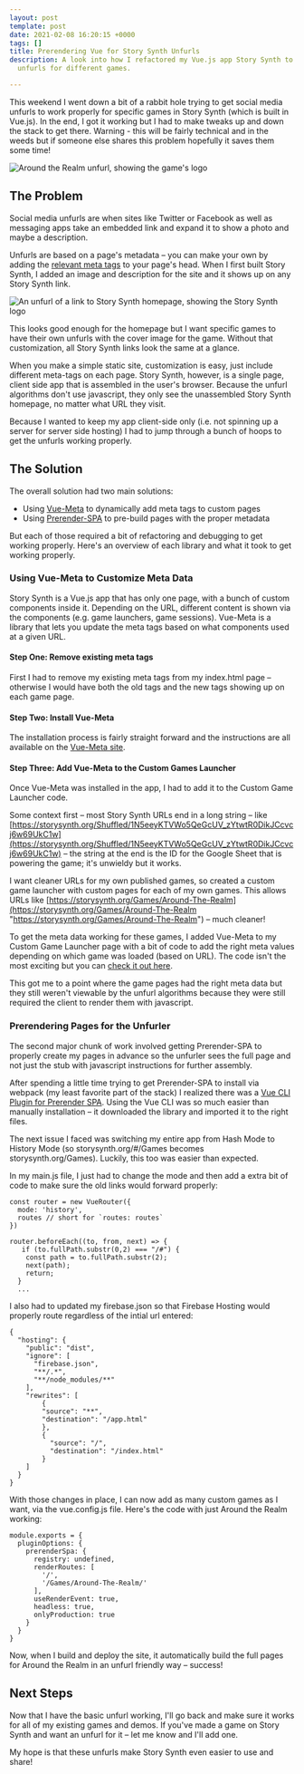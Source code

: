 ```yaml
---
layout: post
template: post
date: 2021-02-08 16:20:15 +0000
tags: []
title: Prerendering Vue for Story Synth Unfurls
description: A look into how I refactored my Vue.js app Story Synth to have custom
  unfurls for different games.

---
```

This weekend I went down a bit of a rabbit hole trying to get social media unfurls to work properly for specific games in Story Synth (which is built in Vue.js). In the end, I got it working but I had to make tweaks up and down the stack to get there. Warning - this will be fairly technical and in the weeds but if someone else shares this problem hopefully it saves them some time!

![Around the Realm unfurl, showing the game's logo](/images/screen-shot-2021-02-07-at-8-22-04-am.png "The final unfurl for Around the Realm")

## The Problem

Social media unfurls are when sites like Twitter or Facebook as well as messaging apps take an embedded link and expand it to show a photo and maybe a description.

Unfurls are based on a page's metadata – you can make your own by adding the [relevant meta tags](https://css-tricks.com/essential-meta-tags-social-media/) to your page's head. When I first built Story Synth, I added an image and description for the site and it shows up on any Story Synth link.

![An unfurl of a link to Story Synth homepage, showing the Story Synth logo](/images/screen-shot-2021-02-07-at-8-19-44-am.png "A generic Story Synth unfurl")

This looks good enough for the homepage but I want specific games to have their own unfurls with the cover image for the game. Without that customization, all Story Synth links look the same at a glance.

When you make a simple static site, customization is easy, just include different meta-tags on each page. Story Synth, however, is a single page, client side app that is assembled in the user's browser. Because the unfurl algorithms don't use javascript, they only see the unassembled Story Synth homepage, no matter what URL they visit.

Because I wanted to keep my app client-side only (i.e. not spinning up a server for server side hosting) I had to jump through a bunch of hoops to get the unfurls working properly.

## The Solution

The overall solution had two main solutions:

* Using [Vue-Meta](https://vue-meta.nuxtjs.org/) to dynamically add meta tags to custom pages
* Using [Prerender-SPA](https://www.npmjs.com/package/vue-cli-plugin-prerender-spa) to pre-build pages with the proper metadata

But each of those required a bit of refactoring and debugging to get working properly. Here's an overview of each library and what it took to get working properly.

### Using Vue-Meta to Customize Meta Data

Story Synth is a Vue.js app that has only one page, with a bunch of custom components inside it. Depending on the URL, different content is shown via the components (e.g. game launchers, game sessions). Vue-Meta is a library that lets you update the meta tags based on what components used at a given URL.

#### Step One: Remove existing meta tags

First I had to remove my existing meta tags from my index.html page – otherwise I would have both the old tags and the new tags showing up on each game page.

#### Step Two: Install Vue-Meta

The installation process is fairly straight forward and the instructions are all available on the [Vue-Meta site](https://vue-meta.nuxtjs.org/).

#### Step Three: Add Vue-Meta to the Custom Games Launcher

Once Vue-Meta was installed in the app, I had to add it to the Custom Game Launcher code.

Some context first – most Story Synth URLs end in a long string – like [https://storysynth.org/Shuffled/1N5eeyKTVWo5QeGcUV_zYtwtR0DikJCcvcj6w69UkC1w](https://storysynth.org/Shuffled/1N5eeyKTVWo5QeGcUV_zYtwtR0DikJCcvcj6w69UkC1w) – the string at the end is the ID for the Google Sheet that is powering the game; it's unwieldy but it works.

I want cleaner URLs for my own published games, so created a custom game launcher with custom pages for each of my own games. This allows URLs like [https://storysynth.org/Games/Around-The-Realm](https://storysynth.org/Games/Around-The-Realm "https://storysynth.org/Games/Around-The-Realm") – much cleaner!

To get the meta data working for these games, I added Vue-Meta to my Custom Game Launcher page with a bit of code to add the right meta values depending on which game was loaded (based on URL). The code isn't the most exciting but you can [check it out here](https://github.com/randylubin/Story-Synth/blob/master/src/components/games/CustomGameLauncher.vue).

This got me to a point where the game pages had the right meta data but they still weren't viewable by the unfurl algorithms because they were still required the client to render them with javascript.

### Prerendering Pages for the Unfurler

The second major chunk of work involved getting Prerender-SPA to properly create my pages in advance so the unfurler sees the full page and not just the stub with javascript instructions for further assembly.

After spending a little time trying to get Prerender-SPA to install via webpack (my least favorite part of the stack) I realized there was a [Vue CLI Plugin for Prerender SPA](https://www.npmjs.com/package/vue-cli-plugin-prerender-spa). Using the Vue CLI was so much easier than manually installation – it downloaded the library and imported it to the right files.

The next issue I faced was switching my entire app from Hash Mode to History Mode (so storysynth.org/#/Games becomes storysynth.org/Games). Luckily, this too was easier than expected.

In my main.js file, I just had to change the mode and then add a extra bit of code to make sure the old links would forward properly:

    const router = new VueRouter({
      mode: 'history',
      routes // short for `routes: routes`
    })
    
    router.beforeEach((to, from, next) => {
       if (to.fullPath.substr(0,2) === "/#") {
        const path = to.fullPath.substr(2);
        next(path);
        return;
      }
      ...

I also had to updated my firebase.json so that Firebase Hosting would properly route regardless of the intial url entered:

    {
      "hosting": {
        "public": "dist",
        "ignore": [
          "firebase.json",
          "**/.*",
          "**/node_modules/**"
        ],
        "rewrites": [
            {
            "source": "**",
            "destination": "/app.html"
            },
            {
              "source": "/",
              "destination": "/index.html"
            }
        ]
      }
    }

With those changes in place, I can now add as many custom games as I want, via the vue.config.js file. Here's the code with just Around the Realm working:

    module.exports = {
      pluginOptions: {
        prerenderSpa: {
          registry: undefined,
          renderRoutes: [
            '/',
            '/Games/Around-The-Realm/'
          ],
          useRenderEvent: true,
          headless: true,
          onlyProduction: true
        }
      }
    }

Now, when I build and deploy the site, it automatically build the full pages for Around the Realm in an unfurl friendly way – success!

## Next Steps

Now that I have the basic unfurl working, I'll go back and make sure it works for all of my existing games and demos. If you've made a game on Story Synth and want an unfurl for it – let me know and I'll add one.

My hope is that these unfurls make Story Synth even easier to use and share!